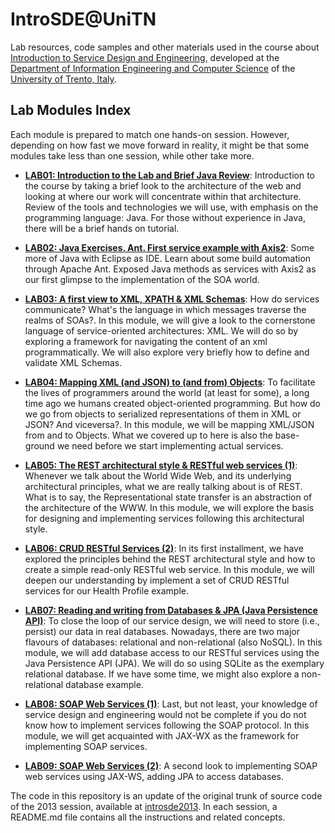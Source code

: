 IntroSDE@UniTN
============

Lab resources, code samples and other materials used in the course about [Introduction to Service Design and Engineering][1], developed at the [Department of Information Engineering and Computer Science][2] of the [University of Trento, Italy][3]. 

## Lab Modules Index

Each module is prepared to match one hands-on session. However, depending on how fast we move forward in reality, it might be that some modules take less than one session, while other take more. 

* **[LAB01: Introduction to the Lab and Brief Java Review][4]**: Introduction to the course by taking a brief look to the architecture of the web and looking at where our work will concentrate within that architecture. Review of the tools and technologies we will use, with emphasis on the programming language: Java. For those without experience in Java, there will be a brief hands on tutorial. 

* **[LAB02: Java Exercises. Ant. First service example with Axis2][5]**: Some more of Java with Eclipse as IDE. Learn about some build automation through Apache Ant. Exposed Java methods as services with Axis2 as our first glimpse to the implementation of the SOA world.

* **[LAB03: A first view to XML, XPATH & XML Schemas][6]**: How do services communicate? What's the language in which messages traverse the realms of SOAs?. In this module, we will give a look to the cornerstone language of service-oriented architectures: XML. We will do so by exploring a framework for navigating the content of an xml programmatically.  We will also explore very briefly how to define and validate XML Schemas. 

* **[LAB04: Mapping XML (and JSON) to (and from) Objects][7]**: To facilitate the lives of programmers around the world (at least for some), a long time ago we humans created object-oriented programming. But how do we go from objects to serialized representations of them in XML or JSON? And viceversa?. In this module, we will be mapping XML/JSON from and to Objects. What we covered up to here is also the base-ground we need before we start implementing actual services.

* **[LAB05: The REST architectural style & RESTful web services (1)][8]**: Whenever we talk about the World Wide Web, and its underlying architectural principles, what we are really talking about is of REST. What is to say, the Representational state transfer is an abstraction of the architecture of the WWW. In this module, we will explore the basis for designing and implementing services following this architectural style.   

* **[LAB06: CRUD RESTful Services (2)][9]**: In its first installment, we have explored the principles behind the REST architectural style and how to create a simple read-only RESTful web service. In this module, we will deepen our understanding by implement a set of CRUD RESTful services for our Health Profile example.

* **[LAB07: Reading and writing from Databases & JPA (Java Persistence API)][10]**: To close the loop of our service design, we will need to store (i.e., persist) our data in real databases. Nowadays, there are two major flavours of databases: relational and non-relational (also NoSQL). In this module, we will add database access to our RESTful services using the Java Persistence API (JPA). We will do so using SQLite as the exemplary relational database. If we have some time, we might also explore a non-relational database example. 

* **[LAB08: SOAP Web Services (1)][11]**: Last, but not least, your knowledge of service design and engineering would not be complete if you do not know how to implement services following the SOAP protocol. In this module, we will get acquainted with JAX-WX as the framework for implementing SOAP services. 

* **[LAB09: SOAP Web Services (2)][12]**: A second look to implementing SOAP web services using JAX-WS, adding JPA to access databases. 


The code in this repository is an update of the original trunk of source code of the 2013 session, available at [introsde2013][13]. In each session, a README.md file contains all the instructions and related concepts.  



[1]: https://sites.google.com/site/introsdeunitn/
[2]: http://www.disi.unitn.it/
[3]: http://www.unitn.it/
[4]: https://github.com/ddellagiacoma/introsde/tree/master/lab01
[5]: https://github.com/ddellagiacoma/introsde/tree/master/lab02
[6]: https://github.com/ddellagiacoma/introsde/tree/master/lab03
[7]: https://github.com/ddellagiacoma/introsde/tree/master/lab04
[8]: https://github.com/ddellagiacoma/introsde/tree/master/lab05
[9]: https://github.com/ddellagiacoma/introsde/tree/master/lab06
[10]: https://github.com/ddellagiacoma/introsde/tree/master/lab07
[11]: https://github.com/ddellagiacoma/introsde/tree/master/lab08
[12]: https://github.com/ddellagiacoma/introsde/tree/master/lab09
[13]: https://github.com/IntroSDE/introsde2013
